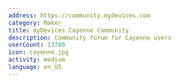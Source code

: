```yaml
---
address: https://community.mydevices.com
category: Maker
title: myDevices Cayenne Community
description: Community forum for Cayenne users
userCount: 13780
icon: cayenne.jpg
activity: medium
language: en_US
---
```

